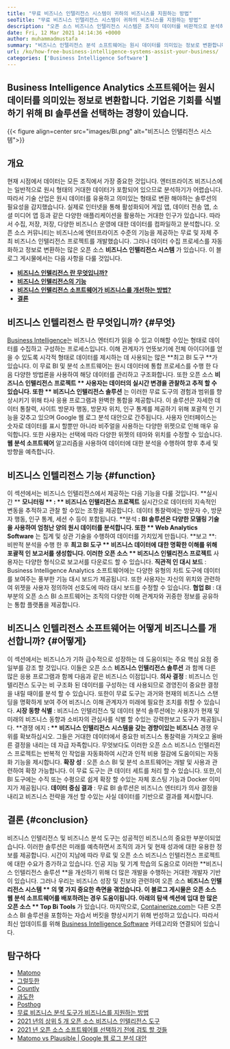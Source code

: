 ```yaml
---
title: "무료 비즈니스 인텔리전스 시스템이 귀하의 비즈니스를 지원하는 방법" 
seoTitle: "무료 비즈니스 인텔리전스 시스템이 귀하의 비즈니스를 지원하는 방법" 
description: "오픈 소스 비즈니스 인텔리전스 시스템은 조직이 데이터를 비판적으로 분석하고 유용한 비즈니스 통찰력을 기반으로 효과적인 전략을 공식화 할 수 있도록 도와줍니다." 
date: Fri, 12 Mar 2021 14:14:36 +0000
author: muhammadmustafa
summary: "비즈니스 인텔리전스 분석 소프트웨어는 원시 데이터를 의미있는 정보로 변환합니다. 기업은 기회를 식별하기 위해 BI 솔루션을 선택하는 경향이 있습니다." 
url: /ko/how-free-business-intelligence-systems-assist-your-business/
categories: ['Business Intelligence Software']
---
```


## Business Intelligence Analytics 소프트웨어는 원시 데이터를 의미있는 정보로 변환합니다. 기업은 기회를 식별하기 위해 BI 솔루션을 선택하는 경향이 있습니다.

{{< figure align=center src="images/BI.png" alt="비즈니스 인텔리전스 시스템">}}


## 개요
현재 시점에서 데이터는 모든 조직에서 가장 중요한 것입니다. 엔터프라이즈 비즈니스에는 일반적으로 원시 형태의 거대한 데이터가 포함되어 있으므로 분석하기가 어렵습니다. 따라서 기술 산업은 원시 데이터를 유용하고 의미있는 형태로 변환 해야하는 솔루션의 필요성을 감지했습니다. 실제로 인터넷을 통해 활성화되어 게임 앱, 데이터 전송 앱, 소셜 미디어 앱 등과 같은 다양한 애플리케이션을 활용하는 거대한 인구가 있습니다. 따라서 수집, 저장, 저장, 다양한 비즈니스 운영에 대한 데이터를 컴파일하고 분석합니다.
오픈 소스 커뮤니티는 비즈니스에 엔터프라이즈 수준의 기능을 제공하는 무료 및 자체 주최 비즈니스 인텔리전스 프로젝트를 개발했습니다. 그러나 데이터 수집 프로세스를 자동화하고 정보로 변환하는 많은 오픈 소스  **비즈니스 인텔리전스 시스템** 가 있습니다. 이 블로그 게시물에서는 다음 사항을 다룰 것입니다.
  * **[비즈니스 인텔리전스 란 무엇입니까?][1]**
  * **[비즈니스 인텔리전스의 기능][2]**
  * **[비즈니스 인텔리전스 소프트웨어가 비즈니스를 개선하는 방법?][3]**
  * **[결론][4]**

## 비즈니스 인텔리전스 란 무엇입니까?   {#무엇}
[][5][Business Intelligence][6]는 비즈니스 엔터티가 읽을 수 있고 이해할 수있는 형태로 데이터를 수집하고 구성하는 프로세스입니다. 이해 관계자가 언뜻보기에 전체 아이디어를 얻을 수 있도록 시각적 형태로 데이터를 제시하는 데 사용되는 많은 **최고 BI 도구 **가 있습니다. 이 무료 BI 및 분석 소프트웨어는 원시 데이터에 통합 프로세스를 수행 한 다음 다양한 방법론을 사용하여 해당 데이터를 관리하고 구조화합니다. 또한 오픈 소스  **비즈니스 인텔리전스 프로젝트 **  사용자는 데이터의 실시간 변경을 관찰하고 추적 할 수 있습니다. 또한 ** 비즈니스 인텔리전스 솔루션** 는 이러한 무료 도구의 경험과 범위를 향상시키기 위해 타사 응용 프로그램과 완벽한 통합을 제공합니다.
이 솔루션은 자세한 데이터 통찰력, 사이트 방문자 행동, 방문자 위치, 인구 통계를 제공하기 위해 포괄적 인 기능을 갖추고 있으며 Google 웹 로그 분석 대안으로 간주됩니다. 사용자 인터페이스는 숫자로 데이터를 표시 할뿐만 아니라 비주얼을 사용하는 다양한 위젯으로 인해 매우 유익합니다. 또한 사용자는 선택에 따라 다양한 위젯의 테마와 위치를 수정할 수 있습니다.  **웹 분석 소프트웨어**  알고리즘을 사용하여 데이터에 대한 분석을 수행하여 향후 추세 및 방향을 예측합니다.

## 비즈니스 인텔리전스 기능   {#function}
이 섹션에서는 비즈니스 인텔리전스에서 제공하는 다음 기능을 다룰 것입니다.
**실시간 ** **모니터링 **  : ** 비즈니스 인텔리전스 프로젝트**  실시간으로 데이터의 지속적인 변동을 추적하고 관찰 할 수있는 조항을 제공합니다. 데이터 통찰력에는 방문자 수, 방문자 행동, 인구 통계, 세션 수 등이 포함됩니다.
**분석 **: BI 솔루션은 다양한 모델링 기술을 사용하여 엄청난 양의 원시 데이터를 분석합니다. 또한 ** Web Analytics Software** 는 집계 및 상관 기술을 수행하여 데이터를 가치있게 만듭니다.
**보고 **: 비판적 분석을 수행 한 후  **최고 BI 도구 **  비즈니스 데이터에 대한 명확한 이해를 위해 포괄적 인 보고서를 생성합니다. 이러한 오픈 소스 ** 비즈니스 인텔리전스 프로젝트**  사용자는 다양한 형식으로 보고서를 다운로드 할 수 있습니다.
**직관적 인 대시 보드** : Business Intelligence Analytics 소프트웨어에는 다양한 유형의 차트 도구에 데이터를 보여주는 풍부한 기능 대시 보드가 제공됩니다. 또한 사용자는 자신의 위치와 관련하여 위젯을 사용자 정의하여 선호도에 따라 대시 보드를 수정할 수 있습니다.
**협업 BI** : 대부분의 오픈 소스 BI 소프트웨어는 조직의 다양한 이해 관계자와 귀중한 정보를 공유하는 통합 플랫폼을 제공합니다.

## 비즈니스 인텔리전스 소프트웨어는 어떻게 비즈니스를 개선합니까?   {#어떻게}
이 섹션에서는 비즈니스가 기하 급수적으로 성장하는 데 도움이되는 주요 핵심 요점 중 일부를 강조 할 것입니다. 이들은 오픈 소스  **비즈니스 인텔리전스 솔루션** 과 함께 다른 많은 응용 프로그램과 함께 다음과 같은 비즈니스 이점입니다.
**의사 결정** : 비즈니스 인텔리전스 도구는 비 구조화 된 데이터를 구성하는 데 사용되므로 경영진이 중요한 결정을 내릴 때이를 분석 할 수 있습니다. 또한이 무료 도구는 과거와 현재의 비즈니스 스탠딩을 명확하게 보여 주어 비즈니스 이해 관계자가 미래에 필요한 조치를 취할 수 있습니다.
**시장 동향 식별** : 비즈니스 인텔리전스 및 데이터 분석 솔루션에는 사용자가 현재 및 미래의 비즈니스 동향과 소비자의 관심사를 식별 할 수있는 강력한보고 도구가 제공됩니다.
**경쟁 에지 **: ** 비즈니스 인텔리전스 시스템을 갖는 경향이있는 비즈니스**  경쟁 우위를 확보하십시오. 그들은 거대한 데이터에서 중요한 비즈니스 통찰력을 가져오고 올바른 결정을 내리는 데 자급 자족합니다. 무엇보다도 이러한 오픈 소스 비즈니스 인텔리전스 프로젝트는 반복적 인 작업을 자동화하여 시간과 인적 비용 절감에 도움이되는 자동화 기능을 제시합니다.
**확장 성** : 오픈 소스 BI 및 분석 소프트웨어는 개발 및 사용과 관련하여 확장 가능합니다. 이 무료 도구는 큰 데이터 세트를 처리 할 수 ​​있습니다. 또한,이 BI 도구에는 수직 또는 수평으로 쉽게 확장 할 수있는 자체 호스팅 기능과 Docker 이미지가 제공됩니다.
**데이터 중심 결과** : 무료 BI 솔루션은 비즈니스 엔터티가 의사 결정을 내리고 비즈니스 전략을 개선 할 수있는 사실 데이터를 기반으로 결과를 제시합니다.

## 결론   {#conclusion}
비즈니스 인텔리전스 및 비즈니스 분석 도구는 성공적인 비즈니스의 중요한 부분이되었습니다. 이러한 솔루션은 미래를 예측하면서 조직의 과거 및 현재 성과에 대한 유용한 정보를 제공합니다. 시간이 지남에 따라 무료 및 오픈 소스 비즈니스 인텔리전스 프로젝트에 대한 수요가 증가하고 있습니다. 인공 지능 및 기계 학습의 도움으로 이러한 **비즈니스 인텔리전스 솔루션 **을 개선하기 위해 더 많은 개발을 수행하는 거대한 개발자 기반이 있습니다. 그러나 우리는 비즈니스 성장 및 진보와 관련하여 오픈 소스  **비즈니스 인텔리전스 시스템 ** 의 몇 가지 중요한 측면을 겪었습니다. 이 블로그 게시물은 오픈 소스 웹 분석 소프트웨어를 배포하려는 경우 도움이됩니다. 아래의 탐색 섹션에 입대 한 많은 오픈 소스 ** Top Bi Tools** 가 있습니다.
마지막으로, [Containerize.com][7]는 다른 오픈 소스 BI 솔루션을 포함하는 자습서 버킷을 향상시키기 위해 번성하고 있습니다. 따라서 최신 업데이트를 위해 [Business Intelligence Software][6] 카테고리와 연결되어 있습니다.

## 탐구하다
  * [Matomo][8]
  * [그럴듯한][9]
  * [Countly][10]
  * [과도한][11]
  * [Posthog][12]
  * [무료 비즈니스 분석 도구가 비즈니스를 지원하는 방법][13]
  * [2021 년의 상위 5 개 오픈 소스 비즈니스 인텔리전스 도구][14]
  * [2021 년 오픈 소스 소프트웨어를 선택하기 전에 검토 할 것들][15]
  * [Matomo vs Plausible | Google 웹 로그 분석 대안][16]

  
[1]: #what
[2]: #function
[3]: #how
[4]: #Conclusion
[5]: #
[6]: https://products.containerize.com/business-intelligence
[7]: https://www.containerize.com/
[8]: https://products.containerize.com/business-intelligence/matomo
[9]: https://products.containerize.com/business-intelligence/plausible
[10]: https://products.containerize.com/business-intelligence/countly
[11]: https://products.containerize.com/business-intelligence/hypercable
[12]: https://products.containerize.com/business-intelligence/posthog
[13]: https://blog.containerize.com/2021/03/12/how-free-business-analytics-tools-assist-your-business/
[14]: https://blog.containerize.com/business-intelligence-software/top-5-open-source-business-intelligence-solutions-of-2021/
[15]: https://blog.containerize.com/cmdb-software/things-to-review-before-opting-open-source-software-in-2021/
[16]: https://blog.containerize.com/business-intelligence-software/matomo-vs-plausible-google-analytics-alternatives/
